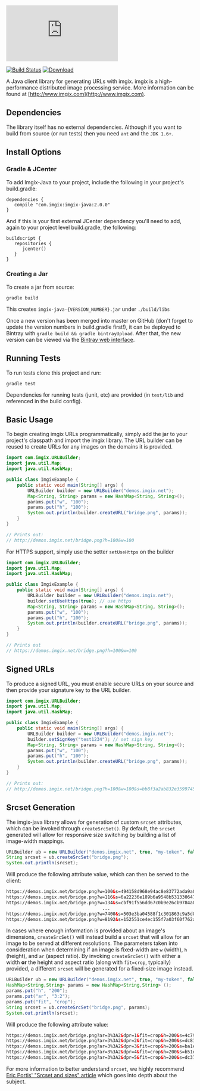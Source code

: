![imgix logo](https://assets.imgix.net/imgix-logo-web-2014.pdf?page=2&fm=png&w=200&h=200)

[![Build Status](https://travis-ci.org/imgix/imgix-java.png?branch=master)](https://travis-ci.org/imgix/imgix-java)
[ ![Download](https://api.bintray.com/packages/imgix/maven/imgix-java/images/download.svg?version=2.0.0) ](https://bintray.com/imgix/maven/imgix-java/2.0.0/link)

A Java client library for generating URLs with imgix. imgix is a high-performance
distributed image processing service. More information can be found at
[http://www.imgix.com](http://www.imgix.com).


Dependencies
------------

The library itself has no external dependencies. Although if you want to build from source (or run tests) then you need `ant` and the `JDK 1.6+`.

## Install Options

### Gradle & JCenter

To add Imgix-Java to your project, include the following in your project's build.gradle:

```
dependencies {
   compile "com.imgix:imgix-java:2.0.0"
}
```

And if this is your first external JCenter dependency you'll need to add, again to your project level build.gradle, the following:

```
buildscript {
   repositories {
      jcenter()
   }
}
```

### Creating a Jar

To create a jar from source:

```
gradle build
```

This creates `imgix-java-{VERSION_NUMBER}.jar` under `./build/libs`

Once a new version has been merged into master on GitHub (don't forget to update the version numbers in build.gradle first!), it can be deployed to Bintray with `gradle build && gradle bintrayUpload`. After that, the new version can be viewed via the [Bintray web interface](https://bintray.com/imgix/maven/imgix-java).

Running Tests
-------------

To run tests clone this project and run:

```
gradle test
```

Dependencies for running tests (junit, etc) are provided (in `test/lib` and referenced in the build config).

Basic Usage
-----------

To begin creating imgix URLs programmatically, simply add the jar to your project's classpath and import the imgix library. The URL builder can be reused to create URLs for any
images on the domains it is provided.

```java
import com.imgix.URLBuilder;
import java.util.Map;
import java.util.HashMap;

public class ImgixExample {
    public static void main(String[] args) {
        URLBuilder builder = new URLBuilder("demos.imgix.net");
        Map<String, String> params = new HashMap<String, String>();
        params.put("w", "100");
        params.put("h", "100");
        System.out.println(builder.createURL("bridge.png", params));
    }
}

// Prints out:
// http://demos.imgix.net/bridge.png?h=100&w=100
```


For HTTPS support, simply use the setter `setUseHttps` on the builder

```java
import com.imgix.URLBuilder;
import java.util.Map;
import java.util.HashMap;

public class ImgixExample {
    public static void main(String[] args) {
        URLBuilder builder = new URLBuilder("demos.imgix.net");
        builder.setUseHttps(true); // use https
        Map<String, String> params = new HashMap<String, String>();
        params.put("w", "100");
        params.put("h", "100");
        System.out.println(builder.createURL("bridge.png", params));
    }
}

// Prints out
// https://demos.imgix.net/bridge.png?h=100&w=100
```


Signed URLs
-----------

To produce a signed URL, you must enable secure URLs on your source and then
provide your signature key to the URL builder.

```java
import com.imgix.URLBuilder;
import java.util.Map;
import java.util.HashMap;

public class ImgixExample {
    public static void main(String[] args) {
        URLBuilder builder = new URLBuilder("demos.imgix.net");
        builder.setSignKey("test1234"); // set sign key
        Map<String, String> params = new HashMap<String, String>();
        params.put("w", "100");
        params.put("h", "100");
        System.out.println(builder.createURL("bridge.png", params));
    }
}

// Prints out:
// http://demos.imgix.net/bridge.png?h=100&w=100&s=bb8f3a2ab832e35997456823272103a4
```


Srcset Generation
-----------

The imgix-java library allows for generation of custom `srcset` attributes, which can be invoked through `createSrcSet()`. By default, the `srcset` generated will allow for responsive size switching by building a list of image-width mappings.

```java
URLBuilder ub = new URLBuilder("demos.imgix.net", true, "my-token", false);
String srcset = ub.createSrcSet("bridge.png");
System.out.println(srcset);
```

Will produce the following attribute value, which can then be served to the client:

```html
https://demos.imgix.net/bridge.png?w=100&s=494158d968e94ac8e83772ada9a83ad1 100w,
https://demos.imgix.net/bridge.png?w=116&s=6a22236e189b6a9548b531330647ffa7 116w,
https://demos.imgix.net/bridge.png?w=134&s=cbf91f556dd67c0b9e26cb9784a83794 134w,
                                    ...
https://demos.imgix.net/bridge.png?w=7400&s=503e3ba04588f1c301863c9a5d84fe91 7400w,
https://demos.imgix.net/bridge.png?w=8192&s=152551ce4ec155f7a03f60f762a1ca33 8192w
```

In cases where enough information is provided about an image's dimensions, `createSrcSet()` will instead build a `srcset` that will allow for an image to be served at different resolutions. The parameters taken into consideration when determining if an image is fixed-width are `w` (width), `h` (height), and `ar` (aspect ratio). By invoking `createSrcSet()` with either a width **or** the height and aspect ratio (along with `fit=crop`, typically) provided, a different `srcset` will be generated for a fixed-size image instead.

```java
URLBuilder ub = new URLBuilder("demos.imgix.net", true, "my-token", false);
HashMap<String,String> params = new HashMap<String,String> ();
params.put("h", "200");
params.put("ar", "3:2");
params.put("fit", "crop");
String srcset = ub.createSrcSet("bridge.png", params);
System.out.println(srcset);

```

Will produce the following attribute value:

```html
https://demos.imgix.net/bridge.png?ar=3%3A2&dpr=1&fit=crop&h=200&s=4c79373f535df7e2594a8f6622ec6631 1x,
https://demos.imgix.net/bridge.png?ar=3%3A2&dpr=2&fit=crop&h=200&s=dc818ae4522494f2f750651304a4d825 2x,
https://demos.imgix.net/bridge.png?ar=3%3A2&dpr=3&fit=crop&h=200&s=ba1ec0cef6c77ff02330d40cc4dae932 3x,
https://demos.imgix.net/bridge.png?ar=3%3A2&dpr=4&fit=crop&h=200&s=b51e497d9461be62354c0ea12b6524fb 4x,
https://demos.imgix.net/bridge.png?ar=3%3A2&dpr=5&fit=crop&h=200&s=dc37c1fbee505d425ca8e3764b37f791 5x
```

For more information to better understand `srcset`, we highly recommend [Eric Portis' "Srcset and sizes" article](https://ericportis.com/posts/2014/srcset-sizes/) which goes into depth about the subject.
